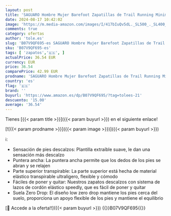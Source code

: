 ```yaml
---
layout: post
title: 'SAGUARO Hombre Mujer Barefoot Zapatillas de Trail Running Minimalistas Zapatillas de Deporte Fitness Zapatos Descalzos para Correr en Montaña Escarpines de Agua  Verde Enebro  42 EU'
date: 2024-08-17 10:42:02
image: 'https://m.media-amazon.com/images/I/417bIuQv5dL._SL500_._SL400_.jpg'
comments: true
category: ofertas
author: 'tole.es'
slug: 'B07V9QF695-es SAGUARO Hombre Mujer Barefoot Zapatillas de Trail Running...'
sku: 'B07V9QF695-es'
tags: [ 'zapatos','🇪🇸', ]
actualPrice: 36.54 EUR
currency: EUR
price: 36.54
comparePrice: 42.99 EUR
prodname: 'SAGUARO Hombre Mujer Barefoot Zapatillas de Trail Running Minimalistas Zapatillas de Deporte Fitness Zapatos Descalzos para Correr en Montaña Escarpines de Agua  Verde Enebro  42 EU'
country: 'es'
flag: '🇪🇸'
brand: ''
buyurl: 'https://www.amazon.es/dp/B07V9QF695/?tag=tolees-21'
descuento: '15.00'
average: '36.54'
---
```


Tienes [{{< param title >}}]({{< param buyurl >}}) en el siguiente enlace!

[![{{< param prodname >}}]({{< param image >}})]({{< param buyurl >}})

ℹ️:

- Sensación de pies descalzos: Plantilla extraíble suave, le dan una sensación más descalzo
- Puntera ancha: La puntera ancha permite que los dedos de los pies se abran y se relajen
- Parte superior transpirable: La parte superior está hecha de material elástico transpirable ultraligero, flexible y cómodo
- Fáciles de poner y quitar: Nuestros zapatos descalzos con sistema de lazos de cordón elástico speedly, que es fácil de poner y quitar
- Suela Zero Drop: El diseño low zero drop mantiene los pies cerca del suelo, proporciona un apoyo flexible de los pies y mantiene el equilibrio

[🛒 Accede a la oferta!!]({{< param buyurl >}})
{{<world>}}B07V9QF695{{</world>}}
